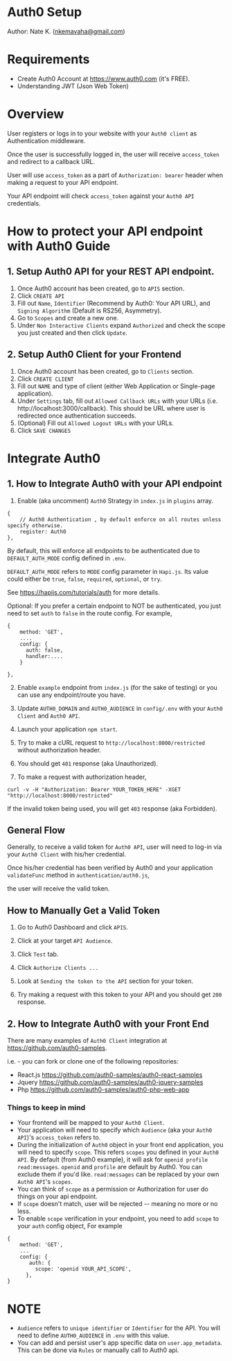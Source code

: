 # Auth0 Setup

Author: Nate K. (nkemavaha@gmail.com)

# Requirements
* Create Auth0 Account at https://www.auth0.com (it's FREE).
* Understanding JWT (Json Web Token)

# Overview
User registers or logs in to your website with your `Auth0 client` as Authentication middleware.

Once the user is successfully logged in, the user will receive `access_token` and redirect to a callback URL.

User will use `access_token` as a part of `Authorization: bearer` header when making a request to your API endpoint.

Your API endpoint will check `access_token` against your `Auth0 API` credentials.

# How to protect your API endpoint with Auth0 Guide

## 1. Setup Auth0 API for your REST API endpoint.
1. Once Auth0 account has been created, go to `APIS` section.
2. Click `CREATE API`
3. Fill out `Name`, `Identifier` (Recommend by Auth0: Your API URL), and `Signing Algorithm` (Default is RS256, Asymmetry).
4. Go to `Scopes` and create a new one.
5. Under `Non Interactive Clients` expand `Authorized` and check the scope you just created and then click `Update`.

## 2. Setup Auth0 Client for your Frontend
1. Once Auth0 account has been created, go to `Clients` section.
2. Click `CREATE CLIENT`
3. Fill out `NAME` and type of client (either Web Application or Single-page application).
4. Under `Settings` tab, fill out `Allowed Callback URLs` with your URLs (i.e. http://localhost:3000/callback). This should be URL where user is redirected once authentication succeeds.
5. (Optional) Fill out `Allowed Logout URLs` with your URLs.
5. Click `SAVE CHANGES`

# Integrate Auth0

## 1. How to Integrate Auth0 with your API endpoint
1. Enable (aka uncomment) `Auth0` Strategy in `index.js` in `plugins` array.
```
{
    // Auth0 Authentication , by default enforce on all routes unless specify otherwise.
    register: Auth0
},
```
By default, this will enforce all endpoints to be authenticated due to `DEFAULT_AUTH_MODE` config defined in `.env`.

`DEFAULT_AUTH_MODE` refers to `MODE` config parameter in `Hapi.js`. Its value could either be `true`, `false`, `required`, `optional`, or `try`.

See https://hapijs.com/tutorials/auth for more details.


Optional: If you prefer a certain endpoint to NOT be authenticated, you just need to set `auth` to `false` in the route config.
For example,
```
{
    method: 'GET',
    ....
    config: {
      auth: false,
      handler:....
    }

},
```
2. Enable `example` endpoint from `index.js` (for the sake of testing) or you can use any endpoint/route you have.

3. Update `AUTH0_DOMAIN` and `AUTH0_AUDIENCE` in `config/.env` with your `Auth0 Client` and `Auth0 API`.

4. Launch your application `npm start`.

5. Try to make a cURL request to `http://localhost:8000/restricted` without authorization header.

6. You should get `401` response (aka Unauthorized).

7. To make a request with authorization header,
```
curl -v -H "Authorization: Bearer YOUR_TOKEN_HERE" -XGET "http://localhost:8000/restricted"

```

If the invalid token being used, you will get `403` response (aka Forbidden).

## General Flow
Generally, to receive a valid token for `Auth0 API`, user will need to log-in via your `Auth0 Client` with his/her credential.

Once his/her credential has been verified by Auth0 and your application `validateFunc` method in `authentication/auth0.js`,

the user will receive the valid token.


## How to Manually Get a Valid Token
1. Go to Auth0 Dashboard and click `APIS`.

2. Click at your target `API Audience`.

3. Click `Test` tab.

4. Click `Authorize Clients ...`

5. Look at `Sending the token to the API` section for your token.

6. Try making a request with this token to your API and you should get `200` response.


## 2. How to Integrate Auth0 with your Front End
There are many examples of `Auth0 Client` integration at https://github.com/auth0-samples.

i.e. - you can fork or clone one of the following repositories:
* React.js https://github.com/auth0-samples/auth0-react-samples
* Jquery https://github.com/auth0-samples/auth0-jquery-samples
* Php https://github.com/auth0-samples/auth0-php-web-app

### Things to keep in mind
* Your frontend will be mapped to your `Auth0 Client`.
* Your application will need to specify which `Audience` (aka your `Auth0 API`)'s `access_token` refers to.
* During the initialization of `Auth0` object in your front end application, you will need to specify `scope`.
This refers `scopes` you defined in your `Auth0 API`. By default (from Auth0 example), it will ask for `openid profile read:messages`.
`openid` and `profile` are default by Auth0. You can exclude them if you'd like. `read:messages` can be replaced by your own `Auth0 API`'s `scopes`.
* You can think of `scope` as a permission or Authorization for user do things on your api endpoint.
* If `scope` doesn't match, user will be rejected -- meaning no more or no less.
* To enable `scope` verification in your endpoint, you need to add `scope` to your `auth` config object,
For example
```
{
    method: 'GET',
    ...
    config: {
       auth: {
         scope: 'openid YOUR_API_SCOPE',
      },
}
```

# NOTE
* `Audience` refers to `unique identifier` or `Identifier` for the API. You will need to define `AUTH0_AUDIENCE` in `.env` with this value.
* You can add and persist user's app specific data on `user.app_metadata`. This can be done via `Rules` or manually call to Auth0 api.
